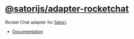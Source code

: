 # [@satorijs/adapter-rocketchat](https://koishi.chat/plugins/adapter/rocketchat.html)

Rocket Chat adapter for [Satori](https://github.com/satorijs/satori).

- [Documentation](https://koishi.chat/plugins/adapter/rocketchat.html)
